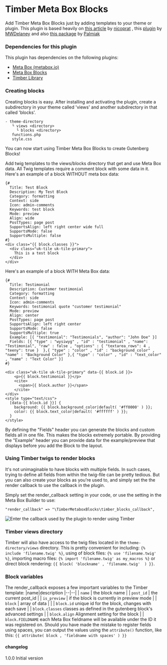 # Timber Meta Box Blocks

Add Timber Meta Box Blocks just by adding templates to your theme or plugin. This plugin is based heavily on [this article](https://medium.com/nicooprat/acf-blocks-avec-gutenberg-et-sage-d8c20dab6270) by [nicoprat](https://github.com/nicooprat) , this [plugin](https://github.com/MWDelaney/sage-acf-wp-blocks) by [MWDelaney](https://github.com/MWDelaney) and also [this package](https://github.com/palmiak/timber-acf-wp-blocks) by [Palmiak](https://github.com/palmiak)

### Dependencies for this plugin

This plugin has dependencies on the following plugins:

- [Meta Box (metabox.io)](https://metabox.io/download/)
- [Meta Box Blocks](https://metabox.io/plugins/mb-blocks/)
- [Timber Library](https://nl.wordpress.org/plugins/timber-library/)

### Creating blocks
Creating blocks is easy. After installing and activating the plugin, create a subdirectory in your theme called 'views' and another subdirectory in that called 'blocks'.

	- theme-directory
	   └ views <directory>
	     └ blocks <directory>
	   functions.php
	   style.css

You can now start using Timber Meta Box Blocks to create Gutenberg Blocks!

Add twig templates to the views/blocks directory that get and use Meta Box data. All Twig templates require a comment block with some data in it. Here's an example of a block WITHOUT meta box data:

	{#
	  Title: Test Block
	  Description: My Test Block
	  Category: formatting
	  Context: side
	  Icon: admin-comments
	  Keywords: test block
	  Mode: preview
	  Align: wide
	  PostTypes: page post
	  SupportsAlign: left right center wide full
	  SupportsMode: false
	  SupportsMultiple: false
	#}
	<div class="{{ block.classes }}">
	  <div class="uk-tile uk-tile-primary">
	  	This is a test block
	  </div>
	</div>

Here's an example of a block WITH Meta Box data:

	{#
	  Title: Testimonial
	  Description: Customer testimonial
	  Category: formatting
	  Context: side
	  Icon: admin-comments
	  Keywords: testimonial quote "customer testimonial"
	  Mode: preview
	  Align: center
	  PostTypes: page post
	  SupportsAlign: left right center
	  SupportsMode: false
	  SupportsMultiple: true
	  Example: [{ "testimonial": "Testimonials", "author": "John Doe" }]
	  Fields: [{ "type" : "wysiwyg" , "id" : "testimonial" , "name": "Testimonial", "raw" : false , "options" : { "textarea_rows": 4 , "teeny": true }  },{ "type" : "color" , "id" : "background_color" , "name" : "Background Color" },{ "type" : "color" , "id" : "text_color" , "name" : "Text Color" }]
	#}

	<div class="uk-tile uk-tile-primary" data-{{ block.id }}>
	    <p>{{ block.testimonial }}</p>
	    <cite>
	      <span>{{ block.author }}</span>
	    </cite>
	</div>
	<style type="text/css">
	  [data-{{ block.id }}] {
	    background: {{ block.background_color|default( '#ff0000' ) }};
	    color: {{ block.text_color|default( '#ffffff' ) }};
	  }
	</style>

By defining the "Fields" header you can generate the blocks and custom fields all in one file. This makes the blocks extremely portable. By providing the "Example" header you can provide data for the example/preview that displays before you add the Block to the layout.

### Using Timber twigs to render blocks
It's not unimaginable to have blocks with multiple fields. In such cases, trying to define all fields from within the twig-file can be pretty tedious. But you can also create your blocks as you're used to, and simply set the the render callback to use the callback in the plugin.

Simply set the render_callback setting in your code, or use the setting in the Meta Box Builder to use:

    "render_callback" => "\TimberMetaboxBlocks\timber_blocks_callback",

<img src="/docs/using-as-a-render-callback.png" title="Enter the callback used by the plugin to render using Timber">

### Timber views directory

Timber will also have access to the twig files located in the `theme-directory/views` directory. This is pretty convenient for including: `{% include 'filename.twig' %}`, using of block files: `{% use 'filename.twig' %}`, importing macro files: `{% import 'filename.twig' as my_macros %}` or direct block rendering: `{{ block( 'blockname' , 'filename.twig'  ) }}`.

### Block variables
The render_callback exposes a few important variables to the Timber template:
|name|description
|--|--|
| `name` | the block name |
| `post_id` | the current post_id |
| `is_preview` | if the block is currently in preview mode |
| `block` | array of data |
|  | `block.id` unique id for the block, changes with each save
|  | `block.classes` classes as defined in the gutenberg block's advanced settings
|  | `block.align` Alignment setting for the block
|  | `block.FIELDNAME` each Meta Box fieldname will be available under the ID it was registered on. Should you have made the mistake to register fields using spaces, you can output the values using the `attribute()` function, like this: `{{ attribute( block , 'fieldname with spaces' ) }}`


#### changelog

1.0.0 Initial version